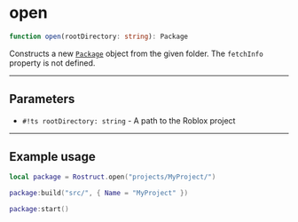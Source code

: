 # open <span class="base-tag static-tag"></span>

``` ts
function open(rootDirectory: string): Package
```

Constructs a new [`Package`](../package/properties.md) object from the given folder. The `fetchInfo` property is not defined.

---

## Parameters

* `#!ts rootDirectory: string` - A path to the Roblox project

---

## Example usage

``` lua
local package = Rostruct.open("projects/MyProject/")

package:build("src/", { Name = "MyProject" })

package:start()
```
